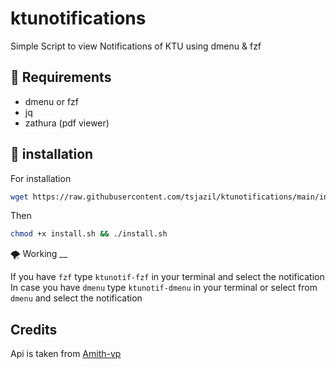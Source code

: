 # ktunotifications
Simple Script to view Notifications of KTU using dmenu & fzf

📎 Requirements
--
- dmenu or fzf
- jq
- zathura (pdf viewer)

🚀 installation
--
For installation
```sh
wget https://raw.githubusercontent.com/tsjazil/ktunotifications/main/install.sh
```
Then
```sh
chmod +x install.sh && ./install.sh
```
🌪️ Working
__

If you have `fzf` type `ktunotif-fzf` in your terminal and  select the notification
In case you have `dmenu` type `ktunotif-dmenu` in your terminal or select from `dmenu` and  select the notification

Credits
--
Api is taken from [Amith-vp](https://github.com/amith-vp/ktunotificationapi)

